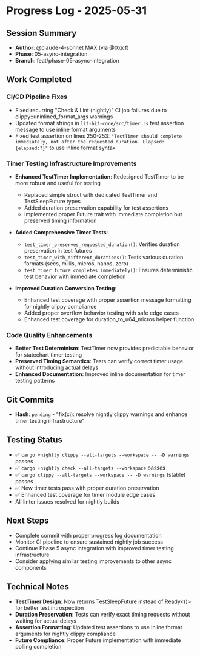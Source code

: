 # Progress Log - 2025-05-31

## Session Summary
* **Author**: @claude-4-sonnet MAX (via @0xjcf)
* **Phase**: 05-async-integration
* **Branch**: feat/phase-05-async-integration

## Work Completed
### CI/CD Pipeline Fixes
* Fixed recurring "Check & Lint (nightly)" CI job failures due to clippy::uninlined_format_args warnings
* Updated format strings in `lit-bit-core/src/timer.rs` test assertion message to use inline format arguments
* Fixed test assertion on lines 250-253: `"TestTimer should complete immediately, not after the requested duration. Elapsed: {elapsed:?}"` to use inline format syntax

### Timer Testing Infrastructure Improvements
* **Enhanced TestTimer Implementation**: Redesigned TestTimer to be more robust and useful for testing
  - Replaced simple struct with dedicated TestTimer and TestSleepFuture types
  - Added duration preservation capability for test assertions
  - Implemented proper Future trait with immediate completion but preserved timing information
  
* **Added Comprehensive Timer Tests**:
  - `test_timer_preserves_requested_duration()`: Verifies duration preservation in test futures
  - `test_timer_with_different_durations()`: Tests various duration formats (secs, millis, micros, nanos, zero)
  - `test_timer_future_completes_immediately()`: Ensures deterministic test behavior with immediate completion
  
* **Improved Duration Conversion Testing**:
  - Enhanced test coverage with proper assertion message formatting for nightly clippy compliance
  - Added proper overflow behavior testing with safe edge cases
  - Enhanced test coverage for duration_to_u64_micros helper function

### Code Quality Enhancements
* **Better Test Determinism**: TestTimer now provides predictable behavior for statechart timer testing
* **Preserved Timing Semantics**: Tests can verify correct timer usage without introducing actual delays
* **Enhanced Documentation**: Improved inline documentation for timer testing patterns

## Git Commits
* **Hash**: `pending` - "fix(ci): resolve nightly clippy warnings and enhance timer testing infrastructure"

## Testing Status
* ✅ `cargo +nightly clippy --all-targets --workspace -- -D warnings` passes
* ✅ `cargo +nightly check --all-targets --workspace` passes  
* ✅ `cargo clippy --all-targets --workspace -- -D warnings` (stable) passes
* ✅ New timer tests pass with proper duration preservation
* ✅ Enhanced test coverage for timer module edge cases
* All linter issues resolved for nightly builds

## Next Steps
* Complete commit with proper progress log documentation
* Monitor CI pipeline to ensure sustained nightly job success
* Continue Phase 5 async integration with improved timer testing infrastructure
* Consider applying similar testing improvements to other async components

## Technical Notes
* **TestTimer Design**: Now returns TestSleepFuture instead of Ready<()> for better test introspection
* **Duration Preservation**: Tests can verify exact timing requests without waiting for actual delays
* **Assertion Formatting**: Updated test assertions to use inline format arguments for nightly clippy compliance
* **Future Compliance**: Proper Future implementation with immediate polling completion
